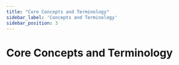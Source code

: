 ```yaml
---
title: "Core Concepts and Terminology"
sidebar_label: 'Concepts and Terminology'
sidebar_position: 3
---
```

# Core Concepts and Terminology